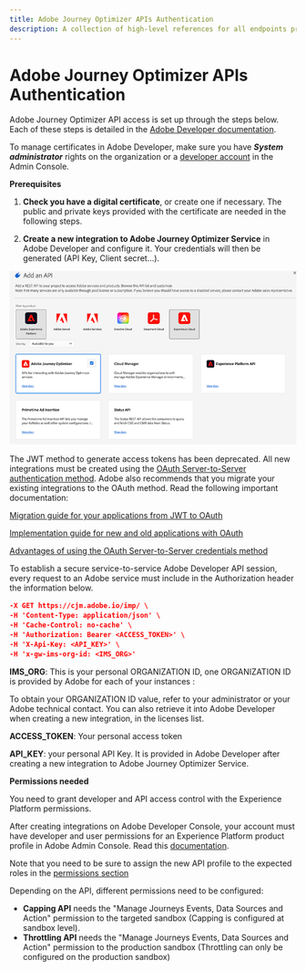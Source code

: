 ```yaml
---
title: Adobe Journey Optimizer APIs Authentication
description: A collection of high-level references for all endpoints provided by Adobe Journey Optimizer APIs.
---
```


# Adobe Journey Optimizer APIs Authentication

Adobe Journey Optimizer API access is set up through the steps below. Each of these steps is detailed in the [Adobe Developer documentation](https://developer.adobe.com/developer-console/docs/guides/services/).


<InlineAlert slots="text"/>

To manage certificates in Adobe Developer, make sure you have ***System administrator*** rights on the organization or a [developer account](https://helpx.adobe.com/enterprise/using/manage-developers.html) in the Admin Console.


**Prerequisites**

1. **Check you have a digital certificate**, or create one if necessary. The public and private keys provided with the certificate are needed in the following steps.

2. **Create a new integration to Adobe Journey Optimizer Service** in Adobe Developer and configure it. Your credentials will then be generated (API Key, Client secret...).

![](ajoconsole.png)

The JWT method to generate access tokens has been deprecated. All new integrations must be created using the [OAuth Server-to-Server authentication method](https://experienceleague.adobe.com/docs/experience-platform/landing/platform-apis/api-authentication.html#select-oauth-server-to-server). Adobe also recommends that you migrate your existing integrations to the OAuth method. Read the following important documentation:

[Migration guide for your applications from JWT to OAuth](https://developer.adobe.com/developer-console/docs/guides/authentication/ServerToServerAuthentication/migration/)

[Implementation guide for new and old applications with OAuth](https://developer.adobe.com/developer-console/docs/guides/authentication/ServerToServerAuthentication/implementation/)

[Advantages of using the OAuth Server-to-Server credentials method](https://developer.adobe.com/developer-console/docs/guides/authentication/ServerToServerAuthentication/migration/#why-oauth-server-to-server-credentials)

<!--3. **Create a JSON Web Token (JWT)** from the credentials previously generated and sign it with your private key. The JWT encodes all of the identity and security information that is needed by Adobe to verify your identity and grant you access to the API.

4. **Exchange your JWT for an Access Token** through a POST request. This Access Token will have to be used in each header of your API requests.-->

To establish a secure service-to-service Adobe Developer API session, every request to an Adobe service must include in the Authorization header the information below.

```json
-X GET https://cjm.adobe.io/imp/ \
-H 'Content-Type: application/json' \
-H 'Cache-Control: no-cache' \
-H 'Authorization: Bearer <ACCESS_TOKEN>' \
-H 'X-Api-Key: <API_KEY>' \
-H 'x-gw-ims-org-id: <IMS_ORG>'
```

**IMS_ORG**: This is your personal ORGANIZATION ID, one ORGANIZATION ID is provided by Adobe for each of your instances :

To obtain your ORGANIZATION ID value, refer to your administrator or your Adobe technical contact. You can also retrieve it into Adobe Developer when creating a new integration, in the licenses list.

**ACCESS_TOKEN**: Your personal access token

**API_KEY**: your personal API Key. It is provided in Adobe Developer after creating a new integration to Adobe Journey Optimizer Service.


**Permissions needed**

You need to grant developer and API access control with the Experience Platform permissions.

After creating integrations on Adobe Developer Console, your account must have developer and user permissions for an Experience Platform product profile in Adobe Admin Console. Read this [documentation](https://experienceleague.adobe.com/docs/experience-platform/landing/platform-apis/api-authentication.html#grant-developer-and-api-access-control).

Note that you need to be sure to assign the new API profile to the expected roles in the [permissions section](https://experienceleague.adobe.com/docs/experience-platform/landing/platform-apis/api-authentication.html#assign-api-to-a-role)

Depending on the API, different permissions need to be configured:

* **Capping API** needs the "Manage Journeys Events, Data Sources and Action" permission to the targeted sandbox (Capping is configured at sandbox level).
* **Throttling API** needs the "Manage Journeys Events, Data Sources and Action" permission to the production sandbox (Throttling can only be configured on the production sandbox) 

